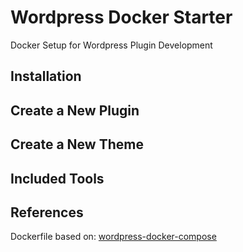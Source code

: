 # Wordpress Docker Starter
Docker Setup for Wordpress Plugin Development

## Installation

## Create a New Plugin

## Create a New Theme

## Included Tools


## References

Dockerfile based on: [wordpress-docker-compose](https://github.com/nezhar/wordpress-docker-compose)